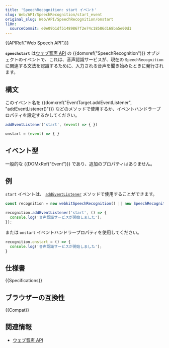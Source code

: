 ```yaml
---
title: 'SpeechRecognition: start イベント'
slug: Web/API/SpeechRecognition/start_event
original_slug: Web/API/SpeechRecognition/onstart
l10n:
  sourceCommit: e0e09b1df51489867f2e74c18586d168ba5e00d1
---
```


{{APIRef("Web Speech API")}}

**`speechstart`** は[ウェブ音声 API](/ja/docs/Web/API/Web_Speech_API) の {{domxref("SpeechRecognition")}} オブジェクトのイベントで、これは、音声認識サービスが、現在の `SpeechRecognition` に関連する文法を認識するために、入力される音声を聞き始めたときに発行されます。

## 構文

このイベント名を {{domxref("EventTarget.addEventListener", "addEventListener()")}} などのメソッドで使用するか、イベントハンドラープロパティを設定するかしてください。

```js
addEventListener('start', (event) => { })

onstart = (event) => { }
```

## イベント型

一般的な {{DOMxRef("Event")}} であり、追加のプロパティはありません。

## 例

`start` イベントは、 [`addEventListener`](/ja/docs/Web/API/EventTarget/addEventListener) メソッドで使用することができます。

```js
const recognition = new webkitSpeechRecognition() || new SpeechRecognition();

recognition.addEventListener('start', () => {
  console.log('音声認識サービスが開始しました');
});
```

または `onstart` イベントハンドラープロパティを使用してください。

```js
recognition.onstart = () => {
  console.log('音声認識サービスが開始しました');
}
```

## 仕様書

{{Specifications}}

## ブラウザーの互換性

{{Compat}}

## 関連情報

- [ウェブ音声 API](/ja/docs/Web/API/Web_Speech_API)
